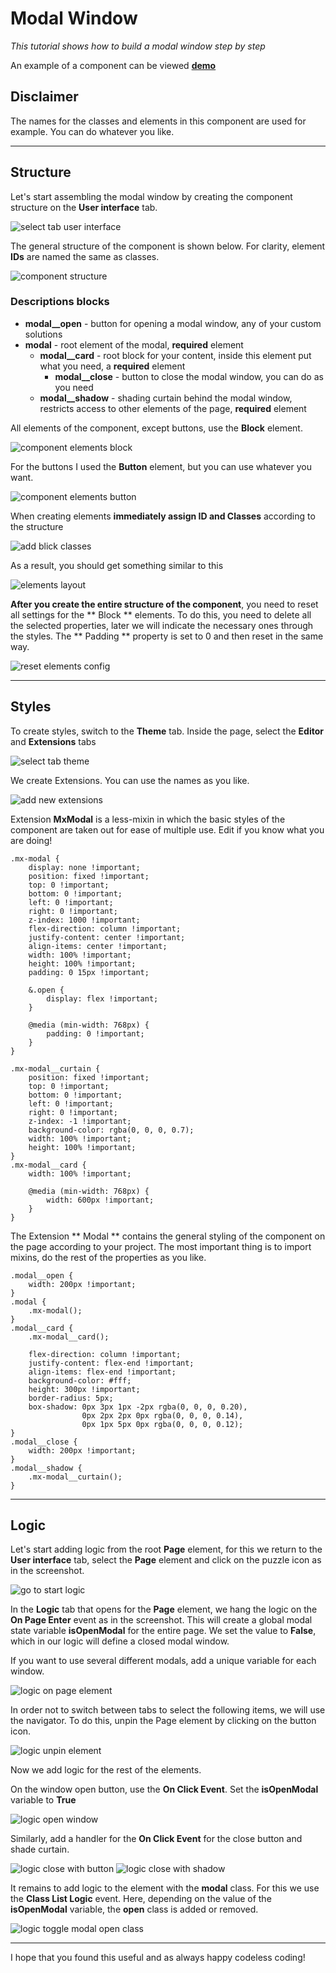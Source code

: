 # Modal Window

_This tutorial shows how to build a modal window step by step_

An example of a component can be viewed **[demo](https://eu.backendlessappcontent.com/8AAA8E74-06F7-48FD-9154-1AA3227BFA24/D8E91033-BD89-40C0-9FD9-126973003E38/files/web/app/index.html?page=Modal)**

## Disclaimer

The names for the classes and elements in this component are used for example. You can do whatever you like.

***

## Structure

Let's start assembling the modal window by creating the component structure on the **User interface** tab.

![select tab user interface](./images/tab_user_interface.png)

The general structure of the component is shown below. For clarity, element **IDs** are named the same as classes.

![component structure](./images/structure.png)

### Descriptions blocks
- **modal__open** - button for opening a modal window, any of your custom solutions
- **modal** - root element of the modal, **required** element
    - **modal__card** - root block for your content, inside this element put what you need, a **required** element
        - **modal__close** - button to close the modal window, you can do as you need
    - **modal__shadow** - shading curtain behind the modal window, restricts access to other elements of the page, **required** element

All elements of the component, except buttons, use the **Block** element.

![component elements block](./images/elements_block.png)

For the buttons I used the **Button** element, but you can use whatever you want.

![component elements button](./images/elements_button.png)

When creating elements **immediately assign ID and Classes** according to the structure

![add blick classes](./images/add_block_classes.png)

As a result, you should get something similar to this

![elements layout](./images/elements_layout.png)

**After you create the entire structure of the component**, you need to reset all settings for the ** Block ** elements. To do this, you need to delete all the selected properties, later we will indicate the necessary ones through the styles. The ** Padding ** property is set to 0 and then reset in the same way.

![reset elements config](./images/reset_config.png)

***

## Styles

To create styles, switch to the **Theme** tab. Inside the page, select the **Editor** and **Extensions** tabs

![select tab theme](./images/tab_theme.png)

We create Extensions. You can use the names as you like.

![add new extensions](./images/new_extensions.png)

Extension **MxModal** is a less-mixin in which the basic styles of the component are taken out for ease of multiple use. Edit if you know what you are doing!

```less
.mx-modal {
    display: none !important;
    position: fixed !important;
    top: 0 !important;
    bottom: 0 !important;
    left: 0 !important;
    right: 0 !important;
    z-index: 1000 !important;
    flex-direction: column !important;
    justify-content: center !important;
    align-items: center !important;
    width: 100% !important;
    height: 100% !important;
    padding: 0 15px !important;

    &.open {
        display: flex !important;
    }

    @media (min-width: 768px) {
        padding: 0 !important;
    }
}

.mx-modal__curtain {
    position: fixed !important;
    top: 0 !important;
    bottom: 0 !important;
    left: 0 !important;
    right: 0 !important;
    z-index: -1 !important;
    background-color: rgba(0, 0, 0, 0.7);
    width: 100% !important;
    height: 100% !important;
}
.mx-modal__card {
    width: 100% !important;

    @media (min-width: 768px) {
        width: 600px !important;
    }
}
```

The Extension ** Modal ** contains the general styling of the component on the page according to your project. The most important thing is to import mixins, do the rest of the properties as you like.

```less
.modal__open {
    width: 200px !important;
}
.modal {
    .mx-modal();
}
.modal__card {
    .mx-modal__card();

    flex-direction: column !important;
    justify-content: flex-end !important;
    align-items: flex-end !important;
    background-color: #fff;
    height: 300px !important;
    border-radius: 5px;
    box-shadow: 0px 3px 1px -2px rgba(0, 0, 0, 0.20), 
                0px 2px 2px 0px rgba(0, 0, 0, 0.14), 
                0px 1px 5px 0px rgba(0, 0, 0, 0.12);
}
.modal__close {
    width: 200px !important;
}
.modal__shadow {
    .mx-modal__curtain();
}
```
***

## Logic

Let's start adding logic from the root **Page** element, for this we return to the **User interface** tab, select the **Page** element and click on the puzzle icon as in the screenshot.

![go to start logic](./images/go_logic.png)

In the **Logic** tab that opens for the **Page** element, we hang the logic on the **On Page Enter** event as in the screenshot. This will create a global modal state variable **isOpenModal** for the entire page. We set the value to **False**, which in our logic will define a closed modal window.

If you want to use several different modals, add a unique variable for each window.

![logic on page element](./images/logic_page.png)

In order not to switch between tabs to select the following items, we will use the navigator. To do this, unpin the Page element by clicking on the button icon.

![logic unpin element](./images/logic_unpin.png)

Now we add logic for the rest of the elements.

On the window open button, use the **On Click Event**. Set the **isOpenModal** variable to **True**

![logic open window](./images/logic_open.png)

Similarly, add a handler for the **On Click Event** for the close button and shade curtain.

![logic close with button](./images/logic_close_button.png)
![logic close with shadow](./images/logic_close_shadow.png)

It remains to add logic to the element with the **modal** class. For this we use the **Class List Logic** event. Here, depending on the value of the **isOpenModal** variable, the **open** class is added or removed.

![logic toggle modal open class](./images/logic_toggle_modal_class.png)
***

I hope that you found this useful and as always happy codeless coding!
